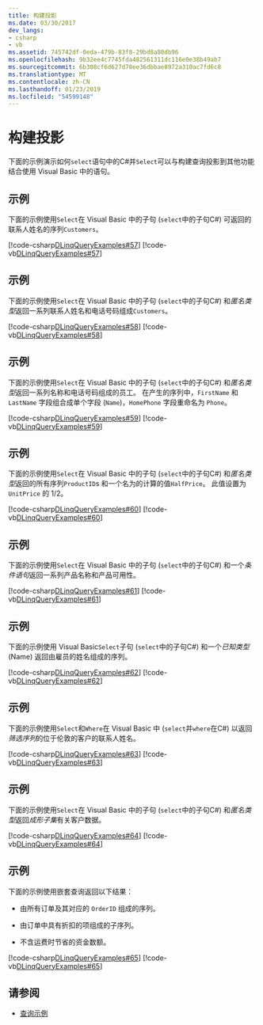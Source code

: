```yaml
---
title: 构建投影
ms.date: 03/30/2017
dev_langs:
- csharp
- vb
ms.assetid: 745742df-0eda-479b-83f8-29bd8a80db96
ms.openlocfilehash: 9b32ee4c7745fda482561311dc116e0e38b49ab7
ms.sourcegitcommit: 6b308cf6d627d78ee36dbbae8972a310ac7fd6c8
ms.translationtype: MT
ms.contentlocale: zh-CN
ms.lasthandoff: 01/23/2019
ms.locfileid: "54599148"
---
```

# <a name="formulate-projections"></a>构建投影
下面的示例演示如何`select`语句中的C#并`Select`可以与构建查询投影到其他功能结合使用 Visual Basic 中的语句。  
  
## <a name="example"></a>示例  
 下面的示例使用`Select`在 Visual Basic 中的子句 (`select`中的子句C#) 可返回的联系人姓名的序列`Customers`。  
  
 [!code-csharp[DLinqQueryExamples#57](../../../../../../samples/snippets/csharp/VS_Snippets_Data/DLinqQueryExamples/cs/Program.cs#57)]
 [!code-vb[DLinqQueryExamples#57](../../../../../../samples/snippets/visualbasic/VS_Snippets_Data/DLinqQueryExamples/vb/Module1.vb#57)]  
  
## <a name="example"></a>示例  
 下面的示例使用`Select`在 Visual Basic 中的子句 (`select`中的子句C#) 和*匿名类型*返回一系列联系人姓名和电话号码组成`Customers`。  
  
 [!code-csharp[DLinqQueryExamples#58](../../../../../../samples/snippets/csharp/VS_Snippets_Data/DLinqQueryExamples/cs/Program.cs#58)]
 [!code-vb[DLinqQueryExamples#58](../../../../../../samples/snippets/visualbasic/VS_Snippets_Data/DLinqQueryExamples/vb/Module1.vb#58)]  
  
## <a name="example"></a>示例  
 下面的示例使用`Select`在 Visual Basic 中的子句 (`select`中的子句C#) 和*匿名类型*返回一系列名称和电话号码组成的员工。 在产生的序列中，`FirstName` 和 `LastName` 字段组合成单个字段 (`Name`)，`HomePhone` 字段重命名为 `Phone`。  
  
 [!code-csharp[DLinqQueryExamples#59](../../../../../../samples/snippets/csharp/VS_Snippets_Data/DLinqQueryExamples/cs/Program.cs#59)]
 [!code-vb[DLinqQueryExamples#59](../../../../../../samples/snippets/visualbasic/VS_Snippets_Data/DLinqQueryExamples/vb/Module1.vb#59)]  
  
## <a name="example"></a>示例  
 下面的示例使用`Select`在 Visual Basic 中的子句 (`select`中的子句C#) 和*匿名类型*返回的所有序列`ProductID`s 和一个名为的计算的值`HalfPrice`。 此值设置为 `UnitPrice` 的 1/2。  
  
 [!code-csharp[DLinqQueryExamples#60](../../../../../../samples/snippets/csharp/VS_Snippets_Data/DLinqQueryExamples/cs/Program.cs#60)]
 [!code-vb[DLinqQueryExamples#60](../../../../../../samples/snippets/visualbasic/VS_Snippets_Data/DLinqQueryExamples/vb/Module1.vb#60)]  
  
## <a name="example"></a>示例  
 下面的示例使用`Select`在 Visual Basic 中的子句 (`select`中的子句C#) 和一个*条件语句*返回一系列产品名称和产品可用性。  
  
 [!code-csharp[DLinqQueryExamples#61](../../../../../../samples/snippets/csharp/VS_Snippets_Data/DLinqQueryExamples/cs/Program.cs#61)]
 [!code-vb[DLinqQueryExamples#61](../../../../../../samples/snippets/visualbasic/VS_Snippets_Data/DLinqQueryExamples/vb/Module1.vb#61)]  
  
## <a name="example"></a>示例  
 下面的示例使用 Visual Basic`Select`子句 (`select`中的子句C#) 和一个*已知类型*(Name) 返回由雇员的姓名组成的序列。  
  
 [!code-csharp[DLinqQueryExamples#62](../../../../../../samples/snippets/csharp/VS_Snippets_Data/DLinqQueryExamples/cs/Program.cs#62)]
 [!code-vb[DLinqQueryExamples#62](../../../../../../samples/snippets/visualbasic/VS_Snippets_Data/DLinqQueryExamples/vb/Module1.vb#62)]  
  
## <a name="example"></a>示例  
 下面的示例使用`Select`和`Where`在 Visual Basic 中 (`select`并`where`在C#) 以返回*筛选序列*的位于伦敦的客户的联系人姓名。  
  
 [!code-csharp[DLinqQueryExamples#63](../../../../../../samples/snippets/csharp/VS_Snippets_Data/DLinqQueryExamples/cs/Program.cs#63)]
 [!code-vb[DLinqQueryExamples#63](../../../../../../samples/snippets/visualbasic/VS_Snippets_Data/DLinqQueryExamples/vb/Module1.vb#63)]  
  
## <a name="example"></a>示例  
 下面的示例使用`Select`在 Visual Basic 中的子句 (`select`中的子句C#) 和*匿名类型*返回*成形子集*有关客户数据。  
  
 [!code-csharp[DLinqQueryExamples#64](../../../../../../samples/snippets/csharp/VS_Snippets_Data/DLinqQueryExamples/cs/Program.cs#64)]
 [!code-vb[DLinqQueryExamples#64](../../../../../../samples/snippets/visualbasic/VS_Snippets_Data/DLinqQueryExamples/vb/Module1.vb#64)]  
  
## <a name="example"></a>示例  
 下面的示例使用嵌套查询返回以下结果：  
  
-   由所有订单及其对应的 `OrderID` 组成的序列。  
  
-   由订单中具有折扣的项组成的子序列。  
  
-   不含运费时节省的资金数额。  
  
 [!code-csharp[DLinqQueryExamples#65](../../../../../../samples/snippets/csharp/VS_Snippets_Data/DLinqQueryExamples/cs/Program.cs#65)]
 [!code-vb[DLinqQueryExamples#65](../../../../../../samples/snippets/visualbasic/VS_Snippets_Data/DLinqQueryExamples/vb/Module1.vb#65)]  
  
## <a name="see-also"></a>请参阅
- [查询示例](../../../../../../docs/framework/data/adonet/sql/linq/query-examples.md)
